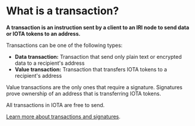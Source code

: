# What is a transaction?

**A transaction is an instruction sent by a client to an IRI node to send data or IOTA tokens to an address.**

Transactions can be one of the following types:
* **Data transaction:** Transaction that send only plain text or encrypted data to a recipient's address
* **Value transaction:** Transaction that transfers IOTA tokens to a recipient's address

Value transactions are the only ones that require a signature. Signatures prove ownership of an address that is transferring IOTA tokens.

All transactions in IOTA are free to send.

[Learn more about transactions and signatures](root://iota-basics/0.1/introduction/overview.md).